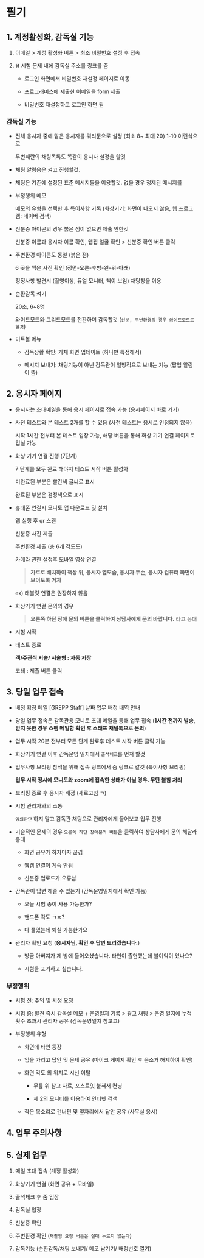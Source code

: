 # 필기

## 1. 계정활성화, 감독실 기능

1. 이메일 > 계정 활성화 버튼 > 최초 비밀번호 설정 후 접속

2. `셤` 시험 문제 내에 감독실 주소를 링크를 줌

   - 로그인 화면에서 비밀번호 재설정 페이지로 이동

   - 프로그래머스에 제출한 이메일을 form 제출

   - 비밀번호 재설정하고 로그인 하면 됨

### 감독실 기능

- 전체 응시자 중에 맡은 응시자를 쿼리문으로 설정 (최소 8~ 최대 20) 1-10 이런식으로

  두번째란의 채팅목록도 똑같이 응시자 설정을 할것

- 채팅 알림음은 켜고 진행할것.

- 채팅은 기존에 설정된 표준 메시지들을 이용할것. 없을 경우 정제된 메시지를

- 부정행위 메모

  메모의 유형을 선택한 후 특이사항 기록 (화상기기: 화면이 나오지 않음, 웹 프로그램: 네이버 검색)

- 신분증 아이콘의 경우 붉은 점이 없으면 제출 안한것

  신분증 이름과 응시자 이름 확인, 웹캡 얼굴 확인 > 신분증 확인 버튼 클릭

- 주변환경 아이콘도 동일 (붉은 점)

  6 곳을 찍은 사진 확인 (정면-오른-후방-왼-위-아래)

  정정사항 발견시 (촬영이상, 듀얼 모니터, 책이 보임) 채팅창을 이용

- 순환감독 켜기

  20초, 6~8명

  와이드모드와 그리드모드를 전환하며 감독할것 (`신분, 주변환경의 경우 와이드모드로 할것`)

- 미트볼 메뉴

  - 감독상황 확인: 개체 화면 업데이트 (하나만 특정해서)

  - 메시지 보내기: 채팅기능이 아닌 감독관이 일방적으로 보내는 기능 (팝업 알림이 뜸)

## 2. 응시자 페이지

- 응시자는 초대메일을 통해 응시 페이지로 접속 가능 (응시페이지 바로 가기)

- 사전 테스트와 본 테스트 2개를 할 수 있음 (사전 테스트는 응시로 인정되지 않음)

  시작 1시간 전부터 본 테스트 입장 가능, 해당 버튼을 통해 화상 기기 연결 페이지로 입실 가능

- 화상 기기 연결 진행 (7단계)

  7 단계를 모두 완료 해야지 테스트 시작 버튼 활성화

  미완료된 부분은 빨간색 글씨로 표시

  완료된 부분은 검정색으로 표시

- 휴대폰 연결시 모니토 앱 다운로드 및 설치

  앱 실행 후 qr 스캔

  신분증 사진 제출

  주변환경 제출 (총 6개 각도도)

  카메라 권한 설정후 모바일 영상 연결

  > **가로로 배치하여 책상 위, 응시자 옆모습, 응시자 두손, 응시자 컴퓨터 화면이 보이도록 거치**

  ex) 태블릿 연결은 권장하지 않음

- 화상기기 연결 문의의 경우

  > **오른쪽 하단 장애 문의 버튼을 클릭하여 상담사에게 문의 바랍니다.** 라고 응대

- 시험 시작

- 테스트 종료

  **객/주관식 서술/ 서술형 : 자동 저장**

  코테 : 제출 버튼 클릭

## 3. 당일 업무 접속

- 배정 확정 메일 [GREPP Staff] 날짜 업무 배정 내역 안내

- 당일 업무 접속은 감독관용 모니토 초대 메일을 통해 업무 접속
  (**1시간 전까지 발송, 받지 못한 경우 스팸 메일함 확인 후 스태프 채널톡으로 문의**)

- 업무 시작 20분 전부터 모든 단계 완료후 테스트 시작 버튼 클릭 가능

- 화상기기 연결 이후 감독운영 일지에서 `출석체크`를 먼저 할것

- 업무사항 브리핑 참석을 위해 접속 링크에서 줌 링크로 갈것 (특이사항 브리핑)

  **업무 시작 정시에 모니토와 zoom에 접속한 상태가 아닐 경우. 무단 불참 처리**

- 브리핑 종료 후 응시자 배정 (새로고침 ㄱ)

- 시험 관리자와의 소통

  `임의판단` 하지 말고 감독관 채팅으로 관리자에게 물어보고 업무 진행

- 기술적인 문제의 경우 `오른쪽 하단 장애문의 버튼`을 클릭하여 상담사에게 문의 해달라 응대

  - 화면 공유가 하자마자 끊김

  - 웹갬 연결이 계속 안됨

  - 신분증 업로드가 오류남

- 감독관이 답변 해줄 수 있는거 (감독운영일지에서 확인 가능)

  - 오늘 시험 종이 사용 가능한가?

  - 핸드폰 각도 ㄱㅊ?

  - 다 풀었는데 퇴실 가능한가요

- 관리자 확인 요청 (**응시자님, 확인 후 답변 드리겠습니다.**)

  - 방금 아버지가 제 방에 들어오셨습니다. 타인이 출현했는데 불이익이 있나요?

  - 시험을 포기하고 싶습니다.

### 부정행위

- 시험 전: 주의 및 시정 요청

- 시험 중: 발견 즉시 감독실 메모 + 운영일지 기록 > 경고 채팅 > 운영 일지에 누적 횟수 초과시 관리자 공유 (감독운영일지 참고고)

- 부정행위 유형

  - 화면에 타인 등장

  - 입을 가리고 답안 및 문제 공유 (마이크 게이지 확인 후 음소거 해제하여 확인)

  - 화면 각도 외 위치로 시선 이탈

    - 무릎 위 참고 자료, 포스트잇 붙혀서 컨닝

    - 제 2의 모니터를 이용하여 인터넷 검색

  - 작은 목소리로 건너편 및 옆자리에서 답안 공유 (사무실 응시)

## 4. 업무 주의사항

## 5. 실제 업무

1. 메일 초대 접속 (계정 활성화)

2. 화상기기 연결 (화면 공유 + 모바일)

3. 출석체크 후 줌 입장

4. 감독실 입장

5. 신분증 확인

6. 주변환경 확인 (`재촬영 요청 버튼은 절대 누르지 않는다`)

7. 감독기능 (순환감독/채팅 보내기/ 메모 남기기/ 배정번호 열기)
